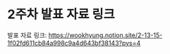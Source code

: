 # 2주차 발표 자료 링크

발표 자료 링크: https://wookhyung.notion.site/2-13-15-1f02fd611cb84a998c9a4d643bf38143?pvs=4
